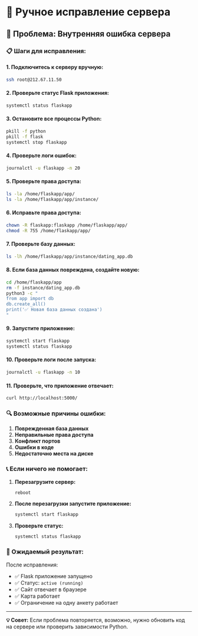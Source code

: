 # 🔧 Ручное исправление сервера

## 🚨 Проблема: Внутренняя ошибка сервера

### 📋 Шаги для исправления:

#### 1. **Подключитесь к серверу вручную:**
```bash
ssh root@212.67.11.50
```

#### 2. **Проверьте статус Flask приложения:**
```bash
systemctl status flaskapp
```

#### 3. **Остановите все процессы Python:**
```bash
pkill -f python
pkill -f flask
systemctl stop flaskapp
```

#### 4. **Проверьте логи ошибок:**
```bash
journalctl -u flaskapp -n 20
```

#### 5. **Проверьте права доступа:**
```bash
ls -la /home/flaskapp/app/
ls -la /home/flaskapp/app/instance/
```

#### 6. **Исправьте права доступа:**
```bash
chown -R flaskapp:flaskapp /home/flaskapp/app/
chmod -R 755 /home/flaskapp/app/
```

#### 7. **Проверьте базу данных:**
```bash
ls -lh /home/flaskapp/app/instance/dating_app.db
```

#### 8. **Если база данных повреждена, создайте новую:**
```bash
cd /home/flaskapp/app
rm -f instance/dating_app.db
python3 -c "
from app import db
db.create_all()
print('✅ Новая база данных создана')
"
```

#### 9. **Запустите приложение:**
```bash
systemctl start flaskapp
systemctl status flaskapp
```

#### 10. **Проверьте логи после запуска:**
```bash
journalctl -u flaskapp -n 10
```

#### 11. **Проверьте, что приложение отвечает:**
```bash
curl http://localhost:5000/
```

### 🔍 Возможные причины ошибки:

1. **Поврежденная база данных**
2. **Неправильные права доступа**
3. **Конфликт портов**
4. **Ошибки в коде**
5. **Недостаточно места на диске**

### 📞 Если ничего не помогает:

1. **Перезагрузите сервер:**
   ```bash
   reboot
   ```

2. **После перезагрузки запустите приложение:**
   ```bash
   systemctl start flaskapp
   ```

3. **Проверьте статус:**
   ```bash
   systemctl status flaskapp
   ```

### 🎯 Ожидаемый результат:

После исправления:
- ✅ Flask приложение запущено
- ✅ Статус: `active (running)`
- ✅ Сайт отвечает в браузере
- ✅ Карта работает
- ✅ Ограничение на одну анкету работает

---

**💡 Совет:** Если проблема повторяется, возможно, нужно обновить код на сервере или проверить зависимости Python. 
